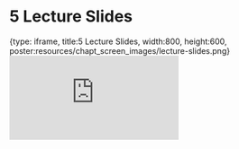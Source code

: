 # 5 Lecture Slides
 
{type: iframe, title:5 Lecture Slides, width:800, height:600, poster:resources/chapt_screen_images/lecture-slides.png}
![](https://andrew-bortvin.github.io/slimNotes/no_toc/lecture-slides.html)
 

 
